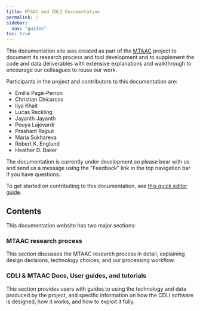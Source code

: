 ```yaml
---
title: MTAAC and CDLI Documentation
permalink: /
sidebar:
  nav: "guides"
toc: true
---
```


This documentation site was created as part of the [MTAAC](https://cdli-gh.github.io/mtaac/) project to document its research process and tool development and to supplement the code and data deliverables with extensive explanations and walkthrough to encourage our colleagues to reuse our work.

Participants in the project and contributors to this documentation are:

- Émilie Pagé-Perron  
- Christian Chicarcos  
- Ilya Khait  
- Lucas Reckling  
- Jayanth Jayanth  
- Pouya Lajevardi  
- Prashant Rajput  
- Maria Sukhareva  
- Robert K. Englund  
- Heather D. Baker  


The documentation is currently under development so please bear with us and send us a message using the "Feedback" link in the top navigation bar if you have questions.

To get started on contributing to this documentation, see [this quick editor guide](http://cdli-gh.github.io/guide_docs_edit.html).


## Contents

This documentation website has two  major sections:  

### MTAAC research process
This section discusses the MTAAC research process in detail, explaining design decisions, technology choices, and our processing workflow.

### CDLI & MTAAC Docs, User guides, and tutorials
This section provides users with guides to using the technology and data produced by the project, and specific information on how the CDLI software is designed, how it works, and how to exploit it fully.
